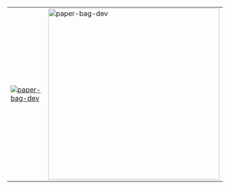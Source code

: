 <table>
  <tr>
    <!-- GitHub Profile Trophy on the left -->
    <td>
      <a href="https://github.com/ryo-ma/github-profile-trophy">
        <img src="https://github-profile-trophy.vercel.app/?username=paper-bag-dev&no-bg=true&column=3&margin-w=15&margin-h=15" alt="paper-bag-dev" />
      </a>
    </td>
    <!-- GitHub Streak Stats on the right -->
    <td>
      <img width="400" src="https://github-readme-streak-stats.herokuapp.com/?user=paper-bag-dev&theme=transparent" alt="paper-bag-dev" />
    </td>
  </tr>
</table>
